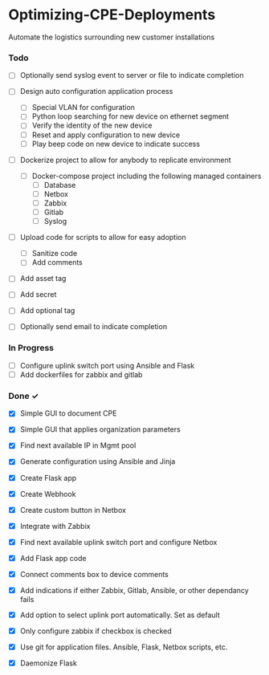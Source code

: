 # Optimizing-CPE-Deployments
Automate the logistics surrounding new customer installations

### Todo
- [ ] Optionally send syslog event to server or file to indicate completion
- [ ] Design auto configuration application process 
  - [ ] Special VLAN for configuration
  - [ ] Python loop searching for new device on ethernet segment
  - [ ] Verify the identity of the new device
  - [ ] Reset and apply configuration to new device
  - [ ] Play beep code on new device to indicate success
- [ ] Dockerize project to allow for anybody to replicate environment
  - [ ] Docker-compose project including the following managed containers
    - [ ] Database
    - [ ] Netbox
    - [ ] Zabbix
    - [ ] Gitlab
    - [ ] Syslog
- [ ] Upload code for scripts to allow for easy adoption
  - [ ] Sanitize code
  - [ ] Add comments
- [ ] Add asset tag
- [ ] Add secret
- [ ] Add optional tag
- [ ] Optionally send email to indicate completion 



### In Progress
- [ ] Configure uplink switch port using Ansible and Flask
- [ ] Add dockerfiles for zabbix and gitlab

### Done ✓
- [x] Simple GUI to document CPE
- [x] Simple GUI that applies organization parameters
- [x] Find next available IP in Mgmt pool
- [x] Generate configuration using Ansible and Jinja
- [x] Create Flask app
- [x] Create Webhook
- [x] Create custom button in Netbox
- [x] Integrate with Zabbix
- [x] Find next available uplink switch port and configure Netbox
- [x] Add Flask app code
- [x] Connect comments box to device comments
- [x] Add indications if either Zabbix, Gitlab, Ansible, or other dependancy fails
- [x] Add option to select uplink port automatically. Set as default
- [x] Only configure zabbix if checkbox is checked
- [x] Use git for application files. Ansible, Flask, Netbox scripts, etc.
- [x] Daemonize Flask

  